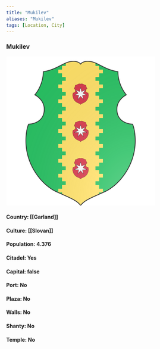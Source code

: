 ```yaml
---
title: "Mukilev"
aliases: "Mukilev"
tags: [Location, City]
---
```

### Mukilev
![](attachment/8a3d7d3dfc13263d4d6ebe229c2c6c71.svg)

#### Country: [[Garland]]

#### Culture: [[Slovan]]

#### Population: 4.376

#### Citadel: Yes

#### Capital: false

#### Port: No

#### Plaza: No

#### Walls: No

#### Shanty: No

#### Temple: No

